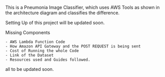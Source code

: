 

This is a Pneumonia Image Classifier, which uses AWS Tools as shown in the architecture diagram and classifies the difference.


Setting Up of this project will be updated soon.

Missing Components

    - AWS Lambda Function Code 
    - How Amazon API Gateway and the POST REQUEST is being sent
    - Cost of Running the whole Code
    - Link of the Dataset
    - Resources used and Guides followed.

all to be updated soon.